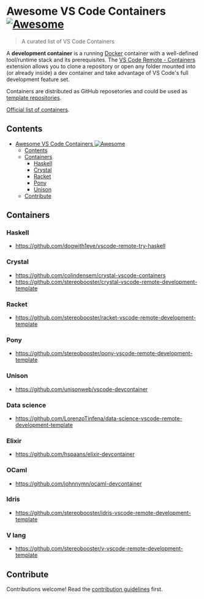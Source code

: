 # Awesome VS Code Containers [![Awesome](https://awesome.re/badge.svg)](https://awesome.re)

> A curated list of VS Code Containers

A **development container** is a running [Docker](https://www.docker.com) container with a well-defined tool/runtime stack and its prerequisites. The [VS Code Remote - Containers](https://aka.ms/vscode-remote/download/containers) extension allows you to clone a repository or open any folder mounted into (or already inside) a dev container and take advantage of VS Code's full development feature set.

Containers are distributed as GitHub reposetories and could be used as [template repositories](https://docs.github.com/en/free-pro-team@latest/github/creating-cloning-and-archiving-repositories/creating-a-template-repository).

[Official list of containers](https://github.com/microsoft/vscode-dev-containers/tree/master/containers).

## Contents

<!-- START doctoc generated TOC please keep comment here to allow auto update -->
<!-- DON'T EDIT THIS SECTION, INSTEAD RE-RUN doctoc TO UPDATE -->

- [Awesome VS Code Containers ![Awesome](https://awesome.re)](#awesome-vs-code-containers-)
  - [Contents](#contents)
  - [Containers](#containers)
    - [Haskell](#haskell)
    - [Crystal](#crystal)
    - [Racket](#racket)
    - [Pony](#pony)
    - [Unison](#unison)
  - [Contribute](#contribute)

<!-- END doctoc generated TOC please keep comment here to allow auto update -->

## Containers

### Haskell

- https://github.com/dogwith1eye/vscode-remote-try-haskell

### Crystal

- https://github.com/colindensem/crystal-vscode-containers
- https://github.com/stereobooster/crystal-vscode-remote-development-template

### Racket

- https://github.com/stereobooster/racket-vscode-remote-development-template

### Pony

- https://github.com/stereobooster/pony-vscode-remote-development-template

### Unison

- https://github.com/unisonweb/vscode-devcontainer

### Data science

- https://github.com/LorenzoTinfena/data-science-vscode-remote-development-template

### Elixir

- https://github.com/hspaans/elixir-devcontainer

### OCaml

- https://github.com/johnnymn/ocaml-devcontainer

### Idris

- https://github.com/stereobooster/idris-vscode-remote-development-template

### V lang

- https://github.com/stereobooster/v-vscode-remote-development-template

## Contribute

Contributions welcome! Read the [contribution guidelines](contributing.md) first.
